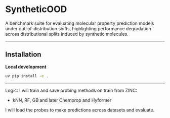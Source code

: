 # SyntheticOOD
A benchmark suite for evaluating molecular property prediction models under out-of-distribution shifts, highlighting performance degradation across distributional splits induced by synthetic molecules.


---
## Installation


**Local development**
```bash
uv pip install -e .
```

---
Logic: I will train and save probing methods on train from ZINC:
- kNN, RF, GB and later Chemprop and Hyformer

I will load the probes to make predictions across datasets and evaluate. 
